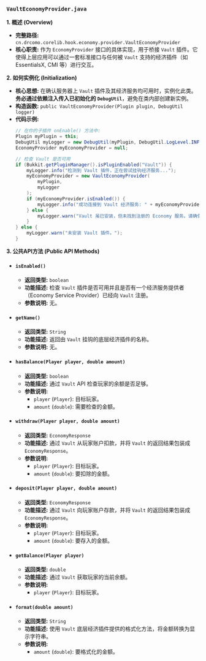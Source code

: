 ### `VaultEconomyProvider.java`

**1. 概述 (Overview)**

  * **完整路径:** `cn.drcomo.corelib.hook.economy.provider.VaultEconomyProvider`
  * **核心职责:** 作为 `EconomyProvider` 接口的具体实现，用于桥接 `Vault` 插件。它使得上层应用可以通过一套标准接口与任何被 `Vault` 支持的经济插件（如 EssentialsX, CMI 等）进行交互。

**2. 如何实例化 (Initialization)**

  * **核心思想:** 在确认服务器上 `Vault` 插件及其经济服务均可用时，实例化此类。**务必通过依赖注入传入已初始化的 `DebugUtil`**，避免在类内部创建新实例。
  * **构造函数:** `public VaultEconomyProvider(Plugin plugin, DebugUtil logger)`
  * **代码示例:**
    ```java
    // 在你的子插件 onEnable() 方法中:
    Plugin myPlugin = this;
    DebugUtil myLogger = new DebugUtil(myPlugin, DebugUtil.LogLevel.INFO);
    EconomyProvider myEconomyProvider = null;

    // 检查 Vault 是否可用
    if (Bukkit.getPluginManager().isPluginEnabled("Vault")) {
        myLogger.info("检测到 Vault 插件，正在尝试挂钩经济服务...");
        myEconomyProvider = new VaultEconomyProvider(
            myPlugin,
            myLogger
        );
        if (myEconomyProvider.isEnabled()) {
            myLogger.info("成功连接到 Vault 经济服务: " + myEconomyProvider.getName());
        } else {
            myLogger.warn("Vault 虽已安装，但未找到注册的 Economy 服务。请确保安装了如 EssentialsX 等经济核心插件。");
        }
    } else {
        myLogger.warn("未安装 Vault 插件。");
    }
    ```

**3. 公共API方法 (Public API Methods)**

  * #### `isEnabled()`

      * **返回类型:** `boolean`
      * **功能描述:** 检查 `Vault` 插件是否可用并且是否有一个经济服务提供者（Economy Service Provider）已经向 `Vault` 注册。
      * **参数说明:** 无。

  * #### `getName()`

      * **返回类型:** `String`
      * **功能描述:** 返回由 `Vault` 挂钩的底层经济插件的名称。
      * **参数说明:** 无。

  * #### `hasBalance(Player player, double amount)`

      * **返回类型:** `boolean`
      * **功能描述:** 通过 `Vault` API 检查玩家的余额是否足够。
      * **参数说明:**
          * `player` (`Player`): 目标玩家。
          * `amount` (`double`): 需要检查的金额。

  * #### `withdraw(Player player, double amount)`

      * **返回类型:** `EconomyResponse`
      * **功能描述:** 通过 `Vault` 从玩家账户扣款，并将 `Vault` 的返回结果包装成 `EconomyResponse`。
      * **参数说明:**
          * `player` (`Player`): 目标玩家。
          * `amount` (`double`): 要扣除的金额。

  * #### `deposit(Player player, double amount)`

      * **返回类型:** `EconomyResponse`
      * **功能描述:** 通过 `Vault` 向玩家账户存款，并将 `Vault` 的返回结果包装成 `EconomyResponse`。
      * **参数说明:**
          * `player` (`Player`): 目标玩家。
          * `amount` (`double`): 要存入的金额。

  * #### `getBalance(Player player)`

      * **返回类型:** `double`
      * **功能描述:** 通过 `Vault` 获取玩家的当前余额。
      * **参数说明:**
          * `player` (`Player`): 目标玩家。

  * #### `format(double amount)`

      * **返回类型:** `String`
      * **功能描述:** 使用 `Vault` 底层经济插件提供的格式化方法，将金额转换为显示字符串。
      * **参数说明:**
          * `amount` (`double`): 要格式化的金额。

